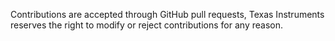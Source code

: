 Contributions are accepted through GitHub pull requests, Texas Instruments
reserves the right to modify or reject contributions for any reason.
